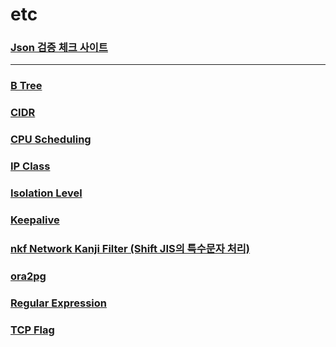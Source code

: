 etc
===

### [Json 검증 체크 사이트](https://jsonlint.com)

---

### [B Tree](./btree/README.md)
### [CIDR](./cidr/README.md)
### [CPU Scheduling](./cpu-scheduling/README.md)
### [IP Class](./ip-class/README.md)
### [Isolation Level](./isolation-level/README.md)
### [Keepalive](./keepalive/README.md)
### [nkf Network Kanji Filter (Shift JIS의 특수문자 처리)](./nkf/README.md)
### [ora2pg](./ora2pg/README.md)
### [Regular Expression](./regular-expression/README.md)
### [TCP Flag](./tcp-flag/README.md)
